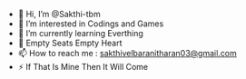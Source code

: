 - 👋 Hi, I’m @Sakthi-tbm
- 👀 I’m interested in Codings and Games
- 🌱 I’m currently learning Everthing
- 🤍 Empty Seats Empty Heart
- 📫 How to reach me : sakthivelbaranitharan03@gmail.com
- ⚡ If That Is Mine Then It Will Come

<!---
Sakthi-tbm/Sakthi-tbm is a ✨ special ✨ repository because its `README.md` (this file) appears on your GitHub profile.
You can click the Preview link to take a look at your changes.
--->
